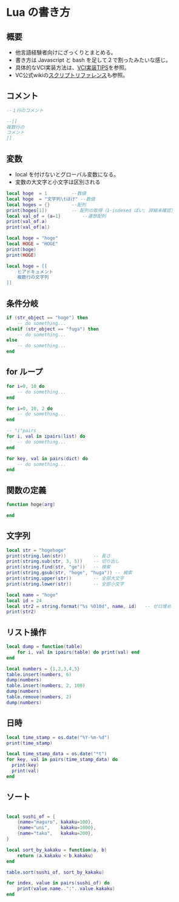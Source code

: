 # Lua の書き方

## 概要

* 他言語経験者向けにざっくりとまとめる。
* 書き方は Javascript と bash を足して２で割ったみたいな感じ。
* 具体的なVCI実装方法は、[VCI実装TIPS](../vci/vci_code_tips.md)を参照。
* VC公式wikiの[スクリプトリファレンス](https://virtualcast.jp/wiki/vci/script/reference)も参照。

## コメント

```lua
--１行のコメント

--[[
複数行の
コメント
]]
``` 

## 変数

* local を付けないとグローバル変数になる。
* 変数の大文字と小文字は区別される

```lua
local hoge	= 1			--数値
local hoge	= "文字列\tほげ"	--数値
local hoges	= {}		--配列
print(hoges[1])			-- 配列の取得（1-indexed ぽい; 詳細未確認）
local val_of = {a=1}		--連想配列
print(val_of.a)
print(val_of[a])

local hoge = "hoge"
local HOGE = "HOGE"
print(hoge)
print(HOGE)

local hoge = [[
	ヒアドキュメント
	複数行の文字列
]]
```

## 条件分岐

```lua
if (str_object == "hoge") then
	-- do something...
elseif (str_object == "fuga") then
	-- do something...
else
	-- do something...
end
```

## for ループ

```lua
for i=0, 10 do
	-- do something...
end

for i=0, 10, 2 do
	-- do something...
end

-- "i"pairs
for i, val in ipairs(list) do
	-- do something...
end

for key, val in pairs(dict) do
	-- do something...
end


```

## 関数の定義

```lua
function hoge(arg)

end
```

## 文字列

```lua
local str = "hogehoge"
print(string.len(str))			-- 長さ
print(string.sub(str, 3, 5))	-- 切り出し
print(string.find(str, "ge"))	-- 検索
print(string.gsub(str, "hoge", "huga"))	-- 検索
print(string.upper(str))		-- 全部大文字
print(string.lower(str))		-- 全部小文字

local name = "hoge"
local id = 24
local str2 = string.format("%s %010d", name, id)   -- ゼロ埋め
print(str2)
```

## リスト操作

```lua
local dump = function(table)
	for i, val in ipairs(table) do print(val) end
end

local numbers = {1,2,3,4,5}
table.insert(numbers, 6)
dump(numbers)
table.insert(numbers, 2, 100)
dump(numbers)
table.remove(numbers, 2)
dump(numbers)
```

## 日時

```lua
local time_stamp = os.date("%Y-%m-%d")
print(time_stamp)

local time_stamp_data = os.date("*t")
for key, val in pairs(time_stamp_data) do
  print(key)
  print(val)
end


```

## ソート

```lua

local sushi_of = {
	{name="maguro",	kakaku=100},
	{name="uni", 	kakaku=1000},
	{name="tako",	kakaku=200},
}

local sort_by_kakaku = function(a, b)
	return (a.kakaku < b.kakaku)
end

table.sort(sushi_of, sort_by_kakaku)

for index, value in pairs(sushi_of) do
	print(value.name..":"..value.kakaku)
end
```